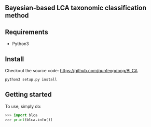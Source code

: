 Bayesian-based LCA taxonomic classification method
--------------------------------------------------

## Requirements
* Python3

## Install
Checkout the source code: https://github.com/qunfengdong/BLCA
```python
python3 setup.py install
```

## Getting started
To use, simply do:
```python
>>> import blca
>>> print(blca.info())
```

